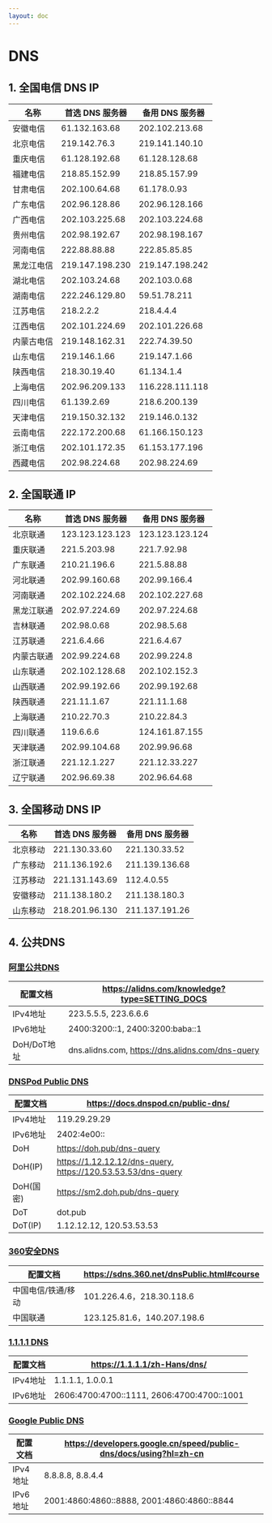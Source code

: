 ```yaml
---
layout: doc
---
```

# DNS
## 1. 全国电信 DNS IP
| 名称       | 首选 DNS 服务器 | 备用 DNS 服务器 |
|----------|-----------------|-----------------|
| 安徽电信   | 61.132.163.68   | 202.102.213.68  |
| 北京电信   | 219.142.76.3    | 219.141.140.10  |
| 重庆电信   | 61.128.192.68   | 61.128.128.68   |
| 福建电信   | 218.85.152.99   | 218.85.157.99   |
| 甘肃电信   | 202.100.64.68   | 61.178.0.93     |
| 广东电信   | 202.96.128.86   | 202.96.128.166  |
| 广西电信   | 202.103.225.68  | 202.103.224.68  |
| 贵州电信   | 202.98.192.67   | 202.98.198.167  |
| 河南电信   | 222.88.88.88    | 222.85.85.85    |
| 黑龙江电信 | 219.147.198.230 | 219.147.198.242 |
| 湖北电信   | 202.103.24.68   | 202.103.0.68    |
| 湖南电信   | 222.246.129.80  | 59.51.78.211    |
| 江苏电信   | 218.2.2.2       | 218.4.4.4       |
| 江西电信   | 202.101.224.69  | 202.101.226.68  |
| 内蒙古电信 | 219.148.162.31  | 222.74.39.50    |
| 山东电信   | 219.146.1.66    | 219.147.1.66    |
| 陕西电信   | 218.30.19.40    | 61.134.1.4      |
| 上海电信   | 202.96.209.133  | 116.228.111.118 |
| 四川电信   | 61.139.2.69     | 218.6.200.139   |
| 天津电信   | 219.150.32.132  | 219.146.0.132   |
| 云南电信   | 222.172.200.68  | 61.166.150.123  |
| 浙江电信   | 202.101.172.35  | 61.153.177.196  |
| 西藏电信   | 202.98.224.68   | 202.98.224.69   |
## 2. 全国联通 IP
| 名称       | 首选 DNS 服务器 | 备用 DNS 服务器 |
|----------|-----------------|-----------------|
| 北京联通   | 123.123.123.123 | 123.123.123.124 |
| 重庆联通   | 221.5.203.98    | 221.7.92.98     |
| 广东联通   | 210.21.196.6    | 221.5.88.88     |
| 河北联通   | 202.99.160.68   | 202.99.166.4    |
| 河南联通   | 202.102.224.68  | 202.102.227.68  |
| 黑龙江联通 | 202.97.224.69   | 202.97.224.68   |
| 吉林联通   | 202.98.0.68     | 202.98.5.68     |
| 江苏联通   | 221.6.4.66      | 221.6.4.67      |
| 内蒙古联通 | 202.99.224.68   | 202.99.224.8    |
| 山东联通   | 202.102.128.68  | 202.102.152.3   |
| 山西联通   | 202.99.192.66   | 202.99.192.68   |
| 陕西联通   | 221.11.1.67     | 221.11.1.68     |
| 上海联通   | 210.22.70.3     | 210.22.84.3     |
| 四川联通   | 119.6.6.6       | 124.161.87.155  |
| 天津联通   | 202.99.104.68   | 202.99.96.68    |
| 浙江联通   | 221.12.1.227    | 221.12.33.227   |
| 辽宁联通   | 202.96.69.38    | 202.96.64.68    |
## 3. 全国移动 DNS IP
| 名称     | 首选 DNS 服务器 | 备用 DNS 服务器 |
|--------|-----------------|-----------------|
| 北京移动 | 221.130.33.60   | 221.130.33.52   |
| 广东移动 | 211.136.192.6   | 211.139.136.68  |
| 江苏移动 | 221.131.143.69  | 112.4.0.55      |
| 安徽移动 | 211.138.180.2   | 211.138.180.3   |
| 山东移动 | 218.201.96.130  | 211.137.191.26  |
## 4. 公共DNS

### [阿里公共DNS](https://alidns.com/)
| 配置文档    | https://alidns.com/knowledge?type=SETTING_DOCS   |
|-----------|--------------------------------------------------|
| IPv4地址    | 223.5.5.5, 223.6.6.6                             |
| IPv6地址    | 2400:3200::1, 2400:3200:baba::1                  |
| DoH/DoT地址 | dns.alidns.com, https://dns.alidns.com/dns-query |
### [DNSPod Public DNS](https://www.dnspod.cn/products/publicdns)
| 配置文档  | https://docs.dnspod.cn/public-dns/                           |
|-----------|--------------------------------------------------------------|
| IPv4地址  | 119.29.29.29                                                 |
| IPv6地址  | 2402:4e00::                                                  |
| DoH       | https://doh.pub/dns-query                                    |
| DoH(IP)   | https://1.12.12.12/dns-query, https://120.53.53.53/dns-query |
| DoH(国密) | https://sm2.doh.pub/dns-query                                |
| DoT       | dot.pub                                                      |
| DoT(IP)   | 1.12.12.12, 120.53.53.53                                     |
### [360安全DNS](https://sdns.360.net/index.html)
| 配置文档           | https://sdns.360.net/dnsPublic.html#course |
|----------------|--------------------------------------------|
| 中国电信/铁通/移动 | 101.226.4.6，218.30.118.6                   |
| 中国联通           | 123.125.81.6，140.207.198.6                 |
### [1.1.1.1 DNS](https://1.1.1.1/zh-Hans/dns/)
| 配置文档 | https://1.1.1.1/zh-Hans/dns/               |
|--------|--------------------------------------------|
| IPv4地址 | 1.1.1.1, 1.0.0.1                           |
| IPv6地址 | 2606:4700:4700::1111, 2606:4700:4700::1001 |
### [Google Public DNS](https://developers.google.cn/speed/public-dns?hl=zh-cn)
| 配置文档 | https://developers.google.cn/speed/public-dns/docs/using?hl=zh-cn |
|--------|-------------------------------------------------------------------|
| IPv4地址 | 8.8.8.8, 8.8.4.4                                                  |
| IPv6地址 | 2001:4860:4860::8888, 2001:4860:4860::8844                        |
